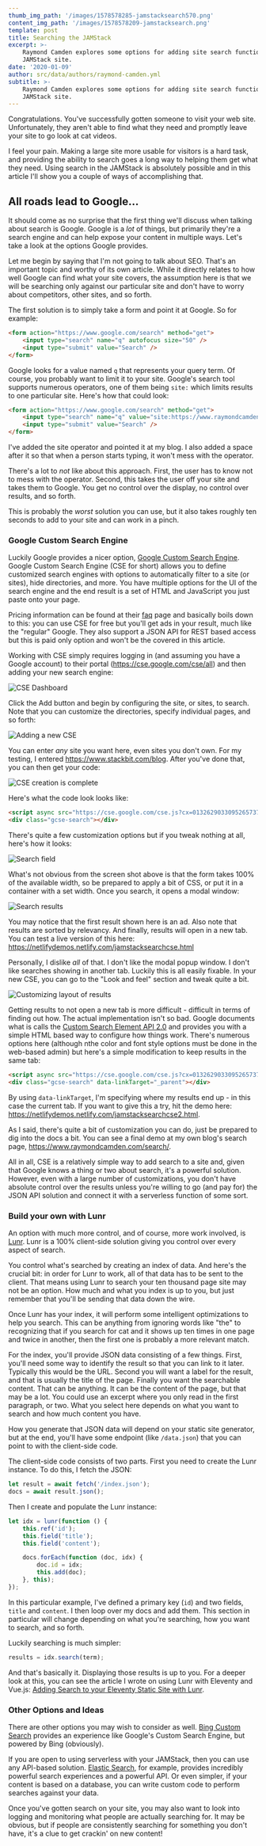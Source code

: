 ```yaml
---
thumb_img_path: '/images/1578578285-jamstacksearch570.png'
content_img_path: '/images/1578578209-jamstacksearch.png'
template: post
title: Searching the JAMStack
excerpt: >-
    Raymond Camden explores some options for adding site search functionality to a
    JAMStack site.
date: '2020-01-09'
author: src/data/authors/raymond-camden.yml
subtitle: >-
    Raymond Camden explores some options for adding site search functionality to a
    JAMStack site.
---
```


Congratulations. You've successfully gotten someone to visit your web site. Unfortunately, they aren't able to find what they need and promptly leave your site to go look at cat videos.

I feel your pain. Making a large site more usable for visitors is a hard task, and providing the ability to search goes a long way to helping them get what they need. Using search in the JAMStack is absolutely possible and in this article I'll show you a couple of ways of accomplishing that.

## All roads lead to Google...

It should come as no surprise that the first thing we'll discuss when talking about search is Google. Google is a _lot_ of things, but primarily they're a search engine and can help expose your content in multiple ways. Let's take a look at the options Google provides.

Let me begin by saying that I'm not going to talk about SEO. That's an important topic and worthy of its own article. While it directly relates to how well Google can find what your site covers, the assumption here is that we will be searching only against our particular site and don't have to worry about competitors, other sites, and so forth.

The first solution is to simply take a form and point it at Google. So for example:

```html
<form action="https://www.google.com/search" method="get">
    <input type="search" name="q" autofocus size="50" />
    <input type="submit" value="Search" />
</form>
```

Google looks for a value named `q` that represents your query term. Of course, you probably want to limit it to your site. Google's search tool supports numerous operators, one of them being `site:` which limits results to one particular site. Here's how that could look:

```html
<form action="https://www.google.com/search" method="get">
    <input type="search" name="q" value="site:https://www.raymondcamden.com " autofocus size="50" />
    <input type="submit" value="Search" />
</form>
```

I've added the site operator and pointed it at my blog. I also added a space after it so that when a person starts typing, it won't mess with the operator.

There's a lot to _not_ like about this approach. First, the user has to know not to mess with the operator. Second, this takes the user off your site and takes them to Google. You get no control over the display, no control over results, and so forth.

This is probably the _worst_ solution you can use, but it also takes roughly ten seconds to add to your site and can work in a pinch.

### Google Custom Search Engine

Luckily Google provides a nicer option, [Google Custom Search Engine](https://cse.google.com). Google Custom Search Engine (CSE for short) allows you to define customized search engines with options to automatically filter to a site (or sites), hide directories, and more. You have multiple options for the UI of the search engine and the end result is a set of HTML and JavaScript you just paste onto your page.

Pricing information can be found at their [faq](https://support.google.com/customsearch/answer/9069107?hl=en&ref_topic=4513742) page and basically boils down to this: you can use CSE for free but you'll get ads in your result, much like the "regular" Google. They also support a JSON API for REST based access but this is paid only option and won't be the covered in this article.

Working with CSE simply requires logging in (and assuming you have a Google account) to their portal (<https://cse.google.com/cse/all>) and then adding your new search engine:

![CSE Dashboard](/images/1578578451-cse1.png)

Click the Add button and begin by configuring the site, or sites, to search. Note that you can customize the directories, specify individual pages, and so forth:

![Adding a new CSE](/images/1578578598-cse2.png)

You can enter _any_ site you want here, even sites you don't own. For my testing, I entered <https://www.stackbit.com/blog>. After you've done that, you can then get your code:

![CSE creation is complete](/images/1578578650-cse3.png)

Here's what the code look looks like:

```html
<script async src="https://cse.google.com/cse.js?cx=013262903309526573707:g4gj5dkucit"></script>
<div class="gcse-search"></div>
```

There's quite a few customization options but if you tweak nothing at all, here's how it looks:

![Search field](/images/1578578681-cse4.png)

What's not obvious from the screen shot above is that the form takes 100% of the available width, so be prepared to apply a bit of CSS, or put it in a container with a set width. Once you search, it opens a modal window:

![Search results](/images/1578578725-cse5.png)

You may notice that the first result shown here is an ad. Also note that results are sorted by relevancy. And finally, results will open in a new tab. You can test a live version of this here: <https://netlifydemos.netlify.com/jamstacksearchcse.html>

Personally, I dislike _all_ of that. I don't like the modal popup window. I don't like searches showing in another tab. Luckily this is all easily fixable. In your new CSE, you can go to the "Look and feel" section and tweak quite a bit.

![Customizing layout of results](/images/1578578797-cse6.png)

Getting results to not open a new tab is more difficult - difficult in terms of finding out how. The actual implementation isn't so bad. Google documents what is calls the [Custom Search Element API 2.0](https://developers.google.com/custom-search/docs/element) and provides you with a simple HTML based way to configure how things work. There's numerous options here (although nthe color and font style options must be done in the web-based admin) but here's a simple modification to keep results in the same tab:

```html
<script async src="https://cse.google.com/cse.js?cx=013262903309526573707:g4gj5dkucit"></script>
<div class="gcse-search" data-linkTarget="_parent"></div>
```

By using `data-linkTarget`, I'm specifying where my results end up - in this case the current tab. If you want to give this a try, hit the demo here: <https://netlifydemos.netlify.com/jamstacksearchcse2.html>.

As I said, there's quite a bit of customization you can do, just be prepared to dig into the docs a bit. You can see a final demo at my own blog's search page, <https://www.raymondcamden.com/search/>.

All in all, CSE is a relatively simple way to add search to a site and, given that Google knows a thing or two about search, it's a powerful solution. However, even with a large number of customizations, you don't have absolute control over the results unless you're willing to go (and pay for) the JSON API solution and connect it with a serverless function of some sort.

### Build your own with Lunr

An option with much more control, and of course, more work involved, is [Lunr](https://lunrjs.com/). Lunr is a 100% client-side solution giving you control over every aspect of search.

You control what's searched by creating an index of data. And here's the crucial bit: in order for Lunr to work, all of that data has to be sent to the client. That means using Lunr to search your ten thousand page site may not be an option. How much and what you index is up to you, but just remember that you'll be sending that data down the wire.

Once Lunr has your index, it will perform some intelligent optimizations to help you search. This can be anything from ignoring words like "the" to recognizing that if you search for cat and it shows up ten times in one page and twice in another, then the first one is probably a more relevant match.

For the index, you'll provide JSON data consisting of a few things. First, you'll need some way to identify the result so that you can link to it later. Typically this would be the URL. Second you will want a label for the result, and that is usually the title of the page. Finally you want the searchable content. That can be anything. It can be the content of the page, but that may be a lot. You could use an excerpt where you only read in the first paragraph, or two. What you select here depends on what you want to search and how much content you have.

How you generate that JSON data will depend on your static site generator, but at the end, you'll have some endpoint (like `/data.json`) that you can point to with the client-side code.

The client-side code consists of two parts. First you need to create the Lunr instance. To do this, I fetch the JSON:

```javascript
let result = await fetch('/index.json');
docs = await result.json();
```

Then I create and populate the Lunr instance:

```javascript
let idx = lunr(function () {
    this.ref('id');
    this.field('title');
    this.field('content');

    docs.forEach(function (doc, idx) {
        doc.id = idx;
        this.add(doc);
    }, this);
});
```

In this particular example, I've defined a primary key (`id`) and two fields, `title` and `content`. I then loop over my docs and add them. This section in particular will change depending on what you're searching, how you want to search, and so forth.

Luckily searching is much simpler:

```javascript
results = idx.search(term);
```

And that's basically it. Displaying those results is up to you. For a deeper look at this, you can see the article I wrote on using Lunr with Eleventy and Vue.js: [Adding Search to your Eleventy Static Site with Lunr](https://www.raymondcamden.com/2019/10/20/adding-search-to-your-eleventy-static-site-with-lunr).

### Other Options and Ideas

There are other options you may wish to consider as well. [Bing Custom Search](https://www.customsearch.ai/) provides an experience like Google's Custom Search Engine, but powered by Bing (obviously).

If you are open to using serverless with your JAMStack, then you can use any API-based solution. [Elastic Search](), for example, provides incredibly powerful search experiences and a powerful API. Or even simpler, if your content is based on a database, you can write custom code to perform searches against your data.

Once you've gotten search on your site, you may also want to look into logging and monitoring what people are actually searching for. It may be obvious, but if people are consistently searching for something you don't have, it's a clue to get crackin' on new content!
